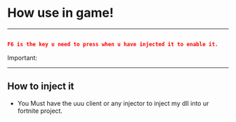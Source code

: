 # How use in game!

---

```json

F6 is the key u need to press when u have injected it to enable it.
```
Important:


---

## How to inject it

* You Must have the uuu client or any injector to inject my dll into ur fortnite project.
